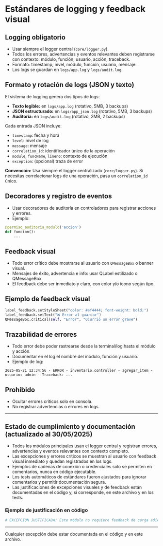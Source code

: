 # Estándares de logging y feedback visual

## Logging obligatorio

- Usar siempre el logger central (`core/logger.py`).
- Todos los errores, advertencias y eventos relevantes deben registrarse con contexto: módulo, función, usuario, acción, traceback.
- Formato: timestamp, nivel, módulo, función, usuario, mensaje.
- Los logs se guardan en `logs/app.log` y `logs/audit.log`.

## Formato y rotación de logs (JSON y texto)

El sistema de logging genera dos tipos de logs:
- **Texto legible:** en `logs/app.log` (rotativo, 5MB, 3 backups)
- **JSON estructurado:** en `logs/app_json.log` (rotativo, 5MB, 3 backups)
- **Auditoría:** en `logs/audit.log` (rotativo, 2MB, 2 backups)

Cada entrada JSON incluye:
- `timestamp`: fecha y hora
- `level`: nivel de log
- `message`: mensaje
- `correlation_id`: identificador único de la operación
- `module`, `funcName`, `lineno`: contexto de ejecución
- `exception`: (opcional) traza de error

**Convención:** Usa siempre el logger centralizado (`core/logger.py`). Si necesitas correlacionar logs de una operación, pasa un `correlation_id` único.

## Decoradores y registro de eventos

- Usar decoradores de auditoría en controladores para registrar acciones y errores.
- Ejemplo:

```python
@permiso_auditoria_modulo('accion')
def funcion():
    ...
```

## Feedback visual

- Todo error crítico debe mostrarse al usuario con `QMessageBox` o banner visual.
- Mensajes de éxito, advertencia e info: usar QLabel estilizado o QMessageBox.
- El feedback debe ser inmediato y claro, con color y/o ícono según tipo.

## Ejemplo de feedback visual

```python
label_feedback.setStyleSheet("color: #ef4444; font-weight: bold;")
label_feedback.setText("❌ Error al guardar")
QMessageBox.critical(self, "Error", "Ocurrió un error grave")
```

## Trazabilidad de errores

- Todo error debe poder rastrearse desde la terminal/log hasta el módulo y acción.
- Documentar en el log el nombre del módulo, función y usuario.
- Ejemplo de log:

```
2025-05-21 12:34:56 - ERROR - inventario.controller - agregar_item - usuario: admin - Traceback: ...
```

## Prohibido

- Ocultar errores críticos solo en consola.
- No registrar advertencias o errores en logs.

---

## Estado de cumplimiento y documentación (actualizado al 30/05/2025)

- Todos los módulos principales usan el logger central y registran errores, advertencias y eventos relevantes con contexto completo.
- Las excepciones y errores críticos se muestran al usuario con feedback visual inmediato y quedan registrados en los logs.
- Ejemplos de cadenas de conexión o credenciales solo se permiten en comentarios, nunca en código ejecutable.
- Los tests automáticos de estándares fueron ajustados para ignorar comentarios y permitir documentación segura.
- Las justificaciones de excepciones visuales y de feedback están documentadas en el código y, si corresponde, en este archivo y en los tests.

### Ejemplo de justificación en código

```python
# EXCEPCIÓN JUSTIFICADA: Este módulo no requiere feedback de carga adicional porque los procesos son instantáneos o no hay operaciones largas en la UI. Ver test_feedback_carga y docs/estandares_logging.md.
```

---

Cualquier excepción debe estar documentada en el código y en este archivo.
